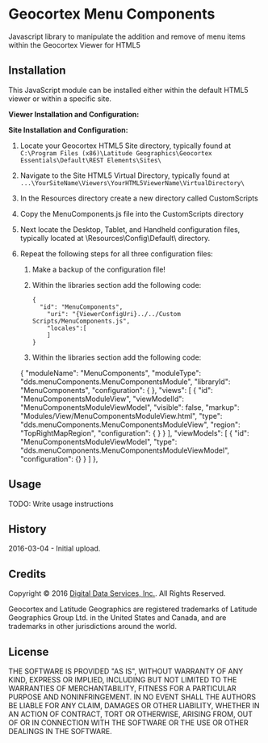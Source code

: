 # Geocortex Menu Components

Javascript library to manipulate the addition and remove of menu items within the Geocortex Viewer for HTML5

## Installation

This JavaScript module can be installed either within the default HTML5 viewer or within a specific site.

**Viewer Installation and Configuration:**

**Site Installation and Configuration:**

1. Locate your Geocortex HTML5 Site directory, typically found at `C:\Program Files (x86)\Latitude Geographics\Geocortex Essentials\Default\REST Elements\Sites\`
2. Navigate to the Site HTML5 Virtual Directory, typically found at `...\YourSiteName\Viewers\YourHTML5ViewerName\VirtualDirectory\`
3. In the Resources directory create a new directory called CustomScripts
4. Copy the MenuComponents.js file into the CustomScripts directory
5. Next locate the Desktop, Tablet, and Handheld configuration files, typically located at \Resources\Config\Default\ directory.
6. Repeat the following steps for all three configuration files:
	1. Make a backup of the configuration file!
	2. Within the libraries section add the following code:

        ```
        {
          "id": "MenuComponents",
            "uri": "{ViewerConfigUri}../../Custom Scripts/MenuComponents.js",
            "locales":[
            ]
        }
        ```

    3. Within the libraries section add the following code:

    {
      "moduleName": "MenuComponents",
      "moduleType": "dds.menuComponents.MenuComponentsModule",
      "libraryId": "MenuComponents",
      "configuration": {
      },
      "views": [
        {
          "id": "MenuComponentsModuleView",
          "viewModelId": "MenuComponentsModuleViewModel",
          "visible": false,
          "markup": "Modules/View/MenuComponentsModuleView.html",
          "type": "dds.menuComponents.MenuComponentsModuleView",
          "region": "TopRightMapRegion",
          "configuration": {
          }
        }
      ],
      "viewModels": [
        {
          "id": "MenuComponentsModuleViewModel",
          "type": "dds.menuComponents.MenuComponentsModuleViewModel",
          "configuration": {}
        }
      ]
    },


## Usage

TODO: Write usage instructions

## History

2016-03-04 - Initial upload.

## Credits

Copyright &copy; 2016 [Digital Data Services, Inc.](http://www.digitaldataservices.com/geocortex). All Rights Reserved.

Geocortex and Latitude Geographics are registered trademarks of Latitude Geographics Group Ltd. in the United States and Canada, and are trademarks in other jurisdictions around the world.

## License

THE SOFTWARE IS PROVIDED "AS IS", WITHOUT WARRANTY OF ANY KIND,
EXPRESS OR IMPLIED, INCLUDING BUT NOT LIMITED TO THE WARRANTIES OF
MERCHANTABILITY, FITNESS FOR A PARTICULAR PURPOSE AND NONINFRINGEMENT.
IN NO EVENT SHALL THE AUTHORS BE LIABLE FOR ANY CLAIM, DAMAGES OR
OTHER LIABILITY, WHETHER IN AN ACTION OF CONTRACT, TORT OR OTHERWISE,
ARISING FROM, OUT OF OR IN CONNECTION WITH THE SOFTWARE OR THE USE OR
OTHER DEALINGS IN THE SOFTWARE.

